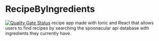 # RecipeByIngredients
[![Quality Gate Status](https://sonarcloud.io/api/project_badges/measure?project=amarikb_RecipeByIngredients&metric=alert_status)](https://sonarcloud.io/dashboard?id=amarikb_RecipeByIngredients)
recipe app made with Ionic and React that allows users to find recipes by searching the spoonacular api database with ingredients they currently have.
